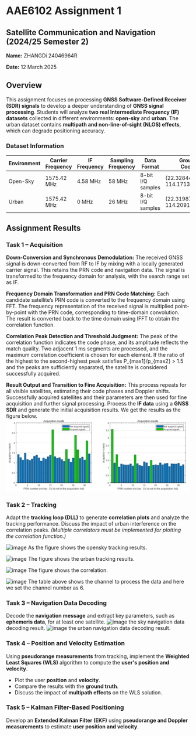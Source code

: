 # AAE6102 Assignment 1

## Satellite Communication and Navigation (2024/25 Semester 2)
 
**Name:** ZHANGDi 24046964R

**Date:** 12 March 2025  

## Overview  
This assignment focuses on processing **GNSS Software-Defined Receiver (SDR) signals** to develop a deeper understanding of **GNSS signal processing**. Students will analyze **two real Intermediate Frequency (IF) datasets** collected in different environments: **open-sky** and **urban**. The urban dataset contains **multipath and non-line-of-sight (NLOS) effects**, which can degrade positioning accuracy.

### Dataset Information  

| Environment | Carrier Frequency | IF Frequency | Sampling Frequency | Data Format | Ground Truth Coordinates | Data Length | Collection Date (UTC) |
|------------|------------------|--------------|-------------------|------------|-----------------------|------------|-----------------|
| Open-Sky  | 1575.42 MHz | 4.58 MHz | 58 MHz | 8-bit I/Q samples | (22.328444770087565, 114.1713630049711) | 90 seconds | 14/10/2021 12.21pm|
| Urban     | 1575.42 MHz | 0 MHz | 26 MHz | 8-bit I/Q samples | (22.3198722, 114.209101777778) | 90 seconds | 07/06/2019 04.49am |


## Assignment Results  

### **Task 1 – Acquisition**  

**Down-Conversion and Synchronous Demodulation:**
The received GNSS signal is down-converted from RF to IF by mixing with a locally generated carrier signal. This retains the PRN code and navigation data. The signal is transformed to the frequency domain for analysis, with the search range set as IF.

**Frequency Domain Transformation and PRN Code Matching:**
Each candidate satellite’s PRN code is converted to the frequency domain using FFT. The frequency representation of the received signal is multiplied point-by-point with the PRN code, corresponding to time-domain convolution. The result is converted back to the time domain using IFFT to obtain the correlation function.

**Correlation Peak Detection and Threshold Judgment:**
The peak of the correlation function indicates the code phase, and its amplitude reflects the match quality. Two adjacent 1 ms segments are processed, and the maximum correlation coefficient is chosen for each element. If the ratio of the highest to the second-highest peak satisfies P_{max1}/p_{max2} > 1.5 and the peaks are sufficiently separated, the satellite is considered successfully acquired.

**Result Output and Transition to Fine Acquisition:**
This process repeats for all visible satellites, estimating their code phases and Doppler shifts. Successfully acquired satellites and their parameters are then used for fine acquisition and further signal processing.
Process the **IF data** using a **GNSS SDR** and generate the initial acquisition results. We get the results as the figure below. 
![image](https://github.com/sinsin1998/Assignment_1/blob/main/figures/Task%201/acquisition%20result%20sky%20and%20urban.png)

### **Task 2 – Tracking**  
Adapt the **tracking loop (DLL)** to generate **correlation plots** and analyze the tracking performance. Discuss the impact of urban interference on the correlation peaks. *(Multiple correlators must be implemented for plotting the correlation function.)* 

![image](https://github.com/user-attachments/assets/b3c0b98d-828e-4d8b-ba7a-0813caf2f41b)
As the figure shows the opensky tracking results.

![image](https://github.com/user-attachments/assets/b97702bd-4bd8-4f19-97cb-59b79851a367)
The figure shows the urban tracking results.

![image](https://github.com/user-attachments/assets/5113d387-adf8-4a16-a9a4-e15f4db802c0)
The figure shows the correlation.

![image](https://github.com/user-attachments/assets/1bc3f6af-932d-4be6-8669-8db4052dd0b9)
The table above shows the channel to process the data and here we set the channel number as 6.
### **Task 3 – Navigation Data Decoding**  
Decode the **navigation message** and extract key parameters, such as **ephemeris data**, for at least one satellite.
![image](https://github.com/user-attachments/assets/178c9cc9-271c-43ae-8dcf-892afebdf901)
the sky navigation data decoding result.
![image](https://github.com/user-attachments/assets/6b4f72ac-18c4-483d-85ca-335dffa81541)
the urban navigation data decoding result.
### **Task 4 – Position and Velocity Estimation**  
Using **pseudorange measurements** from tracking, implement the **Weighted Least Squares (WLS)** algorithm to compute the **user's position and velocity**.  
- Plot the user **position** and **velocity**.  
- Compare the results with the **ground truth**.  
- Discuss the impact of **multipath effects** on the WLS solution.

### **Task 5 – Kalman Filter-Based Positioning**  
Develop an **Extended Kalman Filter (EKF)** using **pseudorange and Doppler measurements** to estimate **user position and velocity**.



